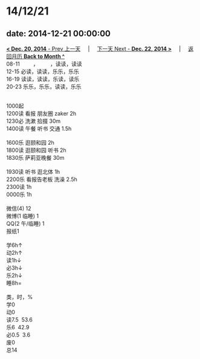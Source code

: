 # 14/12/21

date: 2014-12-21 00:00:00
---
[**< Dec. 20, 2014** - Prev 上一天](/lifelogs/2014/12/d20.html) &nbsp; &nbsp; | &nbsp; &nbsp; [下一天 Next - **Dec. 22, 2014 >**](/lifelogs/2014/12/d22.html) &nbsp; &nbsp; |  &nbsp; &nbsp; [返回月历 **Back to Month ^**](/lifelogs/2014/12/index.html)
<br/>08-11         ，        ，读读，读读<br/>12-15 必读，读读，乐乐，乐乐<br/>16-19 读读，读读，乐读，读乐<br/>20-23 乐乐，乐乐，读读，乐乐<div><br/></div>1000起<br/>1200读 看报 朋友圈 zaker 2h<br/>1230必 洗漱 拾掇 30m<br/>1400读 午餐 听书 交通 1.5h<div><br/></div>1600乐 逛颐和园 2h<br/>1800读 逛颐和园 听书 2h<br/>1830乐 萨莉亚晚餐 30m<div><br/></div>1930读 听书 逛北体 1h<br/>2200乐 看报告老板 洗澡 2.5h<br/>2300读 1h</div><div>0000乐 1h<br/><div><br/></div>微信(4) 12<br/>微博(1 临睡) 1<br/>QQ(2 午/临睡) 1<br/>报纸1<div><br/></div>学6h↑<br/>动2h↑<br/>读1h↓<br/>必3h↓<br/>乐2h↓<br/>睡8h=<div><br/></div>类，时，%<br/>学0<br/>动0<br/>读7.5  53.6<br/>乐6  42.9<br/>必0.5  3.6<br/>废0<br/>总14</div>

